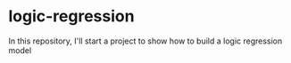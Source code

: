 # logic-regression
In this repository, I'll start a project to show how to build a logic regression model
